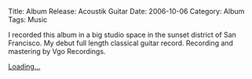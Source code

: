 Title: Album Release: Acoustik Guitar
Date: 2006-10-06
Category: Album
Tags: Music

I recorded this album in a big studio space in the sunset district of San Francisco.  My debut full length classical guitar record. Recording and mastering by Vgo Recordings.

<script src="https://gumroad.com/js/gumroad-embed.js"></script>
<div class="gumroad-product-embed"><a href="https://gumroad.com/l/nEAUq">Loading...</a>